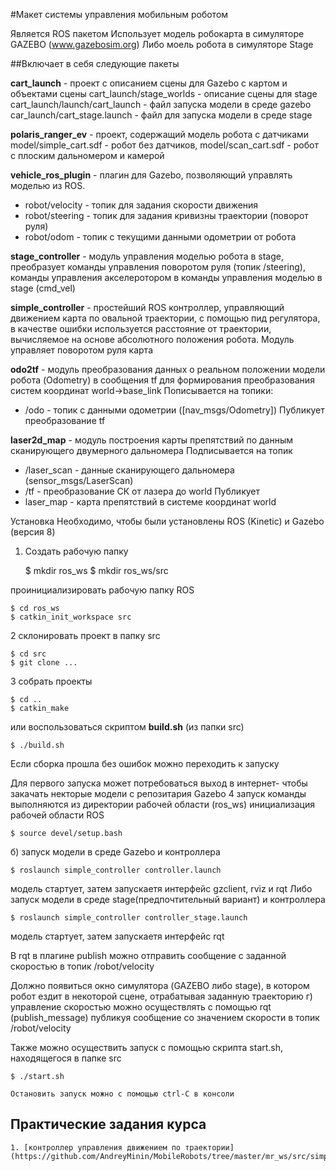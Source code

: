 #Макет системы управления мобильным роботом

Является ROS пакетом
Использует модель робокарта в симуляторе GAZEBO (www.gazebosim.org)
Либо моель робота в симуляторе Stage

##Включает в себя следующие пакеты

**cart_launch** - проект с описанием сцены для Gazebo с картом и объектами сцены
cart_launch/stage_worlds - описание сцены для stage
cart_launch/launch/cart_launch - файл запуска модели в среде gazebo
car_launch/cart_stage.launch - файл для запуска модели в среде stage

**polaris_ranger_ev** - проект, содержащий модель робота с датчиками
model/simple_cart.sdf - робот без датчиков,
model/scan_cart.sdf - робот с плоским дальномером и камерой

**vehicle_ros_plugin** - плагин для Gazebo, позволяющий управлять моделью из ROS.
* robot/velocity - топик для задания скорости движения
* robot/steering - топик для задания кривизны траектории (поворот руля)
* robot/odom   -   топик с текущими данными одометрии от робота

**stage_controller** - модуль управления моделью робота в stage, преобразует команды управления поворотом руля (топик /steering), команды управления акселеротором в команды управления моделью в stage (cmd_vel) 

**simple_controller** - простейший ROS контроллер, управляющий движением карта по овальной траектории, с помощью пид регулятора, в качестве ошибки используется расстояние от траектории, вычисляемое на основе абсолютного положения робота. Модуль управляет поворотом руля карта

**odo2tf** - модуль преобразования данных о реальном положении модели робота (Odometry) в сообщения tf для формирования преобразования систем координат world->base_link
Пописывается на топики:
* /odo - топик с данными одометрии ([nav_msgs/Odometry])
Публикует преобразование tf

**laser2d_map** - модуль построения карты препятствий по данным сканирующего двумерного дальномера
Подписывается на топик
* /laser_scan - данные сканирующего дальномера (sensor_msgs/LaserScan)
* /tf - преобразование СК от лазера до world
Публикует
* laser_map - карта препятствий в системе координат world

Установка
Необходимо, чтобы были установлены ROS (Kinetic) и Gazebo (версия 8)

1. Создать рабочую папку

	$ mkdir ros_ws
	$ mkdir ros_ws/src

 проинициализировать рабочую папку ROS

	$ cd ros_ws
	$ catkin_init_workspace src

2 склонировать проект в папку src

	$ cd src
	$ git clone ...

3 собрать проекты

	$ cd ..
	$ catkin_make

или воспользоваться скриптом **build.sh** (из папки src)

	$ ./build.sh

Если сборка прошла без ошибок можно переходить к запуску

Для первого запуска может потребоваться выход в интернет- чтобы закачать некторые модели с репозитария Gazebo
4 запуск
  команды выполняются из директории рабочей области (ros_ws)
инициализация рабочей области ROS

	$ source devel/setup.bash

б) запуск модели в среде Gazebo и контроллера 

	$ roslaunch simple_controller controller.launch

модель стартует, затем запускаетя интерфейс gzclient, rviz и rqt
 Либо запуск модели в среде stage(предпочтительный вариант) и контроллера 

	$ roslaunch simple_controller controller_stage.launch

модель стартует, затем запускаетя интерфейс  rqt

В rqt в плагине publish можно отправить сообщение с заданной скоростью в топик /robot/velocity

  Должно появиться окно симулятора (GAZEBO либо  stage), в котором робот ездит в некоторой сцене, отрабатывая заданную траекторию
  г) управление скоростью можно осуществлять с помощью rqt (publish_message) публикуя сообщение со значением скорости в топик /robot/velocity

  Также можно осуществить запуск с помощью скрипта start.sh, находящегося в папке src

	$ ./start.sh

	Остановить запуск можно с помощью ctrl-C в консоли

## Практические задания курса
	1. [контроллер управления движением по траектории](https://github.com/AndreyMinin/MobileRobots/tree/master/mr_ws/src/simple_controller)




